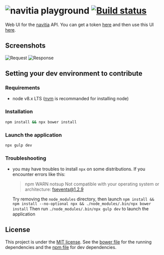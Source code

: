 # ![navitia playground](https://rawgithub.com/hove-io/navitia-playground/master/img/n_playground.svg) [![Build status](https://travis-ci.org/hove-io/navitia-playground.svg?branch=master)](https://travis-ci.org/hove-io/navitia-playground)

Web UI for the [navitia](https://github.com/hove-io/navitia) API. You can get a token [here](http://www.navitia.io) and then use this UI [here](http://hove-io.github.io/navitia-playground).

## Screenshots

![Request](screenshots/request.png) ![Response](screenshots/response.png)

## Setting your dev environment to contribute

### Requirements
- node v8.x LTS ([nvm](https://github.com/creationix/nvm) is recommanded for installing node)

### Installation
```bash
npm install && npx bower install
```

### Launch the application
```bash
npx gulp dev
```

### Troubleshooting

*   you may have troubles to install `npx` on some distributions. If you encounter errors like this:
    > npm WARN notsup Not compatible with your operating system or architecture: fsevents@1.2.9

    Try removing the `node_modules` directory, then launch `npm install && npm install --no-optional npx && ./node_modules/.bin/npx bower install`
    Then run `./node_modules/.bin/npx gulp dev` to launch the application

## License

This project is under the [MIT license](LICENSE). See the [bower file](bower.json) for the running dependencies and the [npm file](package.json) for dev dependencies.
